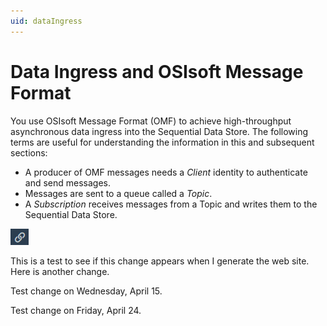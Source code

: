 ```yaml
---
uid: dataIngress
---
```


# Data Ingress and OSIsoft Message Format

You use OSIsoft Message Format (OMF) to achieve high-throughput asynchronous data ingress into the Sequential Data Store. The following terms are useful for understanding the information
in this and subsequent sections:

- A producer of OMF messages needs a *Client* identity to authenticate and send messages.
- Messages are sent to a queue called a *Topic*.
- A *Subscription* receives messages from a Topic and writes them to the Sequential Data Store.

![Copy URL Link](../../images/CopyUrlLink.png)

This is a test to see if this change appears when I generate the web site.
Here is another change.

Test change on Wednesday, April 15.

Test change on Friday, April 24.
